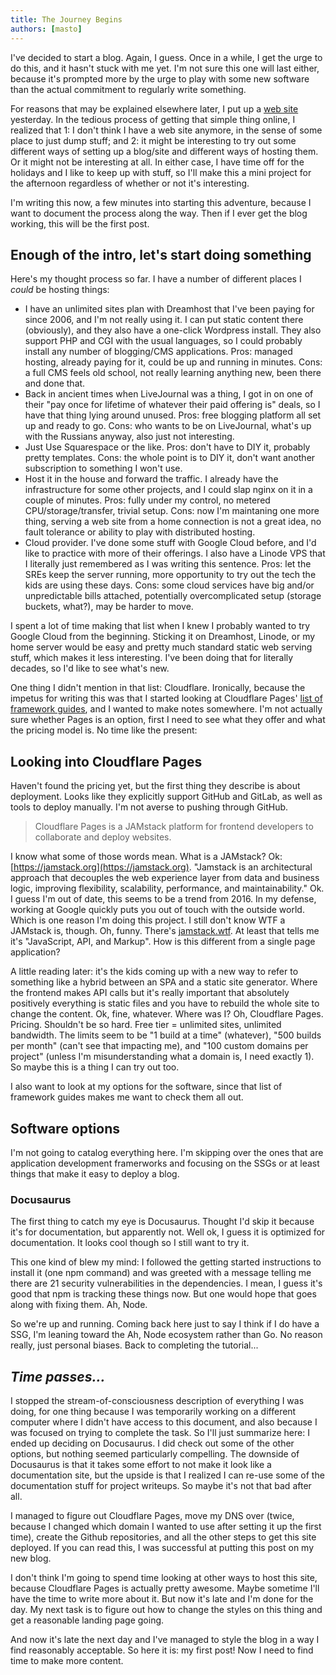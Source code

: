 ```yaml
---
title: The Journey Begins
authors: [masto]
---
```


I've decided to start a blog. Again, I guess. Once in a while, I get the
urge to do this, and it hasn't stuck with me yet. I'm not sure this one will
last either, because it's prompted more by the urge to play with some new
software than the actual commitment to regularly write something.

<!-- truncate -->

For reasons that may be explained elsewhere later, I put up a [web
site](https://masto.xyz/ChatGPT/) yesterday. In the tedious process of
getting that simple thing online, I realized that 1: I don't think I
have a web site anymore, in the sense of some place to just dump stuff;
and 2: it might be interesting to try out some different ways of setting
up a blog/site and different ways of hosting them. Or it might not be
interesting at all. In either case, I have time off for the holidays and
I like to keep up with stuff, so I'll make this a mini project for the
afternoon regardless of whether or not it's interesting.

I'm writing this now, a few minutes into starting this adventure,
because I want to document the process along the way. Then if I ever get
the blog working, this will be the first post.

## Enough of the intro, let's start doing something

Here's my thought process so far. I have a number of different places I _could_
be hosting things:

- I have an unlimited sites plan with Dreamhost that I've been paying for since
  2006, and I'm not really using it. I can put static content there (obviously),
  and they also have a one-click Wordpress install. They also support PHP and
  CGI with the usual languages, so I could probably install any number of
  blogging/CMS applications. Pros: managed hosting, already paying for it,
  could be up and running in minutes. Cons: a full CMS feels old school, not
  really learning anything new, been there and done that.
- Back in ancient times when LiveJournal was a thing, I got in on one of their
  "pay once for lifetime of whatever their paid offering is" deals, so I have
  that thing lying around unused. Pros: free blogging platform all set up and
  ready to go. Cons: who wants to be on LiveJournal, what's up with the Russians
  anyway, also just not interesting.
- Just Use Squarespace or the like. Pros: don't have to DIY it, probably pretty
  templates. Cons: the whole point is to DIY it, don't want another subscription
  to something I won't use.
- Host it in the house and forward the traffic. I already have the
  infrastructure for some other projects, and I could slap nginx on it in a
  couple of minutes. Pros: fully under my control, no metered
  CPU/storage/transfer, trivial setup. Cons: now I'm maintaning one more thing,
  serving a web site from a home connection is not a great idea, no fault
  tolerance or ability to play with distributed hosting.
- Cloud provider. I've done some stuff with Google Cloud before, and I'd like to
  practice with more of their offerings. I also have a Linode VPS that I
  literally just remembered as I was writing this sentence. Pros: let the SREs
  keep the server running, more opportunity to try out the tech the kids are
  using these days. Cons: some cloud services have big and/or unpredictable
  bills attached, potentially overcomplicated setup (storage buckets, what?),
  may be harder to move.

I spent a lot of time making that list when I knew I probably wanted to
try Google Cloud from the beginning. Sticking it on Dreamhost, Linode,
or my home server would be easy and pretty much standard static web
serving stuff, which makes it less interesting. I've been doing that for
literally decades, so I'd like to see what's new.

One thing I didn't mention in that list: Cloudflare. Ironically, because the
impetus for writing this was that I started looking at Cloudflare Pages' [list
of framework
guides](https://developers.cloudflare.com/pages/framework-guides/), and I
wanted to make notes somewhere. I'm not actually sure whether Pages is an
option, first I need to see what they offer and what the pricing model is. No
time like the present:

## Looking into Cloudflare Pages

Haven't found the pricing yet, but the first thing they describe is about
deployment. Looks like they explicitly support GitHub and GitLab, as well as
tools to deploy manually. I'm not averse to pushing through GitHub.

> Cloudflare Pages is a JAMstack platform for frontend developers to
> collaborate and deploy websites.

I know what some of those words mean. What is a JAMstack? Ok:
[https://jamstack.org](https://jamstack.org). "Jamstack is an
architectural approach that decouples the web experience layer from
data and business logic, improving flexibility, scalability,
performance, and maintainability." Ok. I guess I'm out of date, this
seems to be a trend from 2016. In my defense, working at Google
quickly puts you out of touch with the outside world. Which is one
reason I'm doing this project. I still don't know WTF a JAMstack is,
though. Oh, funny. There's [jamstack.wtf](http://jamstack.wtf). At
least that tells me it's "JavaScript, API, and Markup". How is this
different from a single page application?

A little reading later: it's the kids coming up with a new way to refer
to something like a hybrid between an SPA and a static site generator.
Where the frontend makes API calls but it's really important that
absolutely positively everything is static files and you have to rebuild
the whole site to change the content. Ok, fine, whatever. Where was I?
Oh, Cloudflare Pages. Pricing. Shouldn't be so hard. Free tier =
unlimited sites, unlimited bandwidth. The limits seem to be "1 build at
a time" (whatever), "500 builds per month" (can't see that impacting
me), and "100 custom domains per project" (unless I'm misunderstanding
what a domain is, I need exactly 1). So maybe this is a thing I can try
out too.

I also want to look at my options for the software, since that list of
framework guides makes me want to check them all out.

## Software options

I'm not going to catalog everything here. I'm skipping over the ones that are
application development framerworks and focusing on the SSGs or at least
things that make it easy to deploy a blog.

### Docusaurus

The first thing to catch my eye is Docusaurus. Thought I'd skip it because it's
for documentation, but apparently not. Well ok, I guess it is optimized for
documentation. It looks cool though so I still want to try it.

This one kind of blew my mind: I followed the getting started instructions to
install it (one npm command) and was greeted with a message telling me there are
21 security vulnerabilities in the dependencies. I mean, I guess it's good that
npm is tracking these things now. But one would hope that goes along with fixing
them. Ah, Node.

So we're up and running. Coming back here just to say I think if I do have a
SSG, I'm leaning toward the Ah, Node ecosystem rather than Go. No reason really,
just personal biases. Back to completing the tutorial...

## _Time passes..._

I stopped the stream-of-consciousness description of everything I was doing, for
one thing because I was temporarily working on a different computer where I
didn't have access to this document, and also because I was focused on trying to
complete the task. So I'll just summarize here: I ended up deciding on
Docusaurus. I did check out some of the other options, but nothing seemed
particularly compelling. The downside of Docusaurus is that it takes some effort
to not make it look like a documentation site, but the upside is that I realized
I can re-use some of the documentation stuff for project writeups. So maybe it's
not that bad after all.

I managed to figure out Cloudflare Pages, move my DNS over (twice, because I
changed which domain I wanted to use after setting it up the first time), create
the Github repositories, and all the other steps to get this site deployed. If
you can read this, I was successful at putting this post on my new blog.

I don't think I'm going to spend time looking at other ways to host this site,
because Cloudflare Pages is actually pretty awesome. Maybe sometime I'll have
the time to write more about it. But now it's late and I'm done for the day. My
next task is to figure out how to change the styles on this thing and get a
reasonable landing page going.

And now it's late the next day and I've managed to style the blog in a
way I find reasonably acceptable. So here it is: my first post! Now I need to
find time to make more content.
